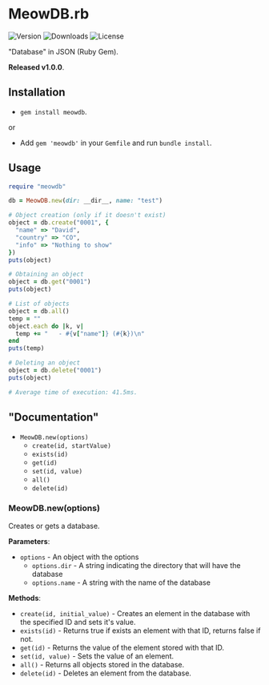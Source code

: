 # MeowDB.rb
![Version](https://img.shields.io/gem/v/meowdb) ![Downloads](https://img.shields.io/gem/dt/meowdb) ![License](https://img.shields.io/badge/License-MIT-green)

"Database" in JSON (Ruby Gem).

**Released v1.0.0**.

## Installation
- `gem install meowdb`.

or

- Add `gem 'meowdb'` in your `Gemfile` and run `bundle install`.


## Usage
```rb
require "meowdb"

db = MeowDB.new(dir: __dir__, name: "test")

# Object creation (only if it doesn't exist)
object = db.create("0001", {
  "name" => "David",
  "country" => "CO",
  "info" => "Nothing to show"
})
puts(object)

# Obtaining an object
object = db.get("0001")
puts(object)

# List of objects
object = db.all()
temp = ""
object.each do |k, v|
  temp += "   - #{v["name"]} (#{k})\n"
end
puts(temp)

# Deleting an object
object = db.delete("0001")
puts(object)

# Average time of execution: 41.5ms.
```

## "Documentation"
- `MeowDB.new(options)`
    * `create(id, startValue)`
    * `exists(id)`
    * `get(id)`
    * `set(id, value)`
    * `all()`
    * `delete(id)`



### MeowDB.new(options)
Creates or gets a database.

**Parameters**:
* `options` - An object with the options
    * `options.dir` - A string indicating the directory that will have the database
    * `options.name` - A string with the name of the database


**Methods**:
* `create(id, initial_value)` - Creates an element in the database with the specified ID and sets it's value.
* `exists(id)` - Returns true if exists an element with that ID, returns false if not.
* `get(id)` - Returns the value of the element stored with that ID.
* `set(id, value)` - Sets the value of an element.
* `all()` - Returns all objects stored in the database.
* `delete(id)` - Deletes an element from the database.